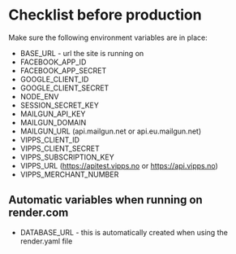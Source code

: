 # Checklist before production

Make sure the following environment variables are in place:

- BASE_URL - url the site is running on
- FACEBOOK_APP_ID
- FACEBOOK_APP_SECRET
- GOOGLE_CLIENT_ID
- GOOGLE_CLIENT_SECRET
- NODE_ENV
- SESSION_SECRET_KEY
- MAILGUN_API_KEY
- MAILGUN_DOMAIN
- MAILGUN_URL (api.mailgun.net or api.eu.mailgun.net)
- VIPPS_CLIENT_ID
- VIPPS_CLIENT_SECRET
- VIPPS_SUBSCRIPTION_KEY
- VIPPS_URL (https://apitest.vipps.no or https://api.vipps.no)
- VIPPS_MERCHANT_NUMBER

## Automatic variables when running on render.com

- DATABASE_URL - this is automatically created when using the render.yaml file
